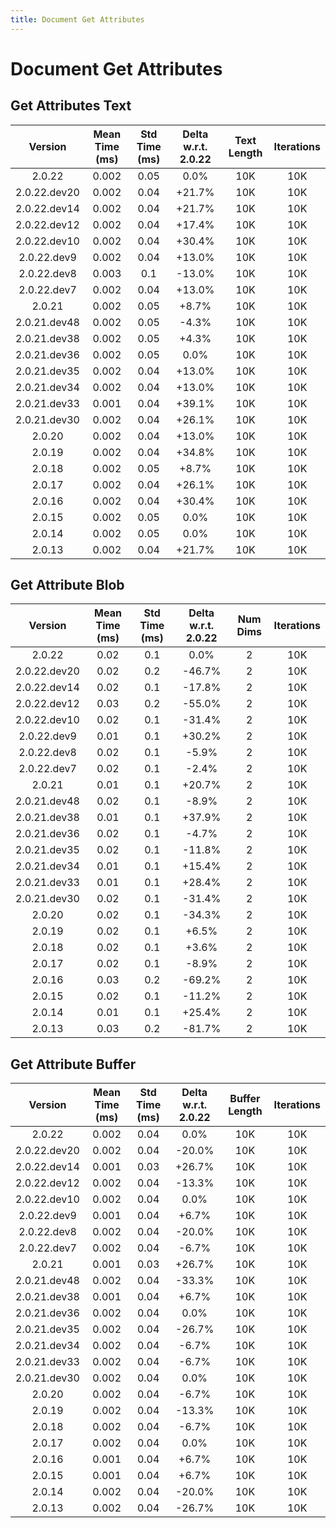 ```yaml
---
title: Document Get Attributes
---
```

# Document Get Attributes

## Get Attributes Text

| Version | Mean Time (ms) | Std Time (ms) | Delta w.r.t. 2.0.22 | Text Length | Iterations |
| :---: | :---: | :---: | :---: | :---: | :---: |
| 2.0.22 | 0.002 | 0.05 | 0.0% | 10K | 10K |
| 2.0.22.dev20 | 0.002 | 0.04 | +21.7% | 10K | 10K |
| 2.0.22.dev14 | 0.002 | 0.04 | +21.7% | 10K | 10K |
| 2.0.22.dev12 | 0.002 | 0.04 | +17.4% | 10K | 10K |
| 2.0.22.dev10 | 0.002 | 0.04 | +30.4% | 10K | 10K |
| 2.0.22.dev9 | 0.002 | 0.04 | +13.0% | 10K | 10K |
| 2.0.22.dev8 | 0.003 | 0.1 | -13.0% | 10K | 10K |
| 2.0.22.dev7 | 0.002 | 0.04 | +13.0% | 10K | 10K |
| 2.0.21 | 0.002 | 0.05 | +8.7% | 10K | 10K |
| 2.0.21.dev48 | 0.002 | 0.05 | -4.3% | 10K | 10K |
| 2.0.21.dev38 | 0.002 | 0.05 | +4.3% | 10K | 10K |
| 2.0.21.dev36 | 0.002 | 0.05 | 0.0% | 10K | 10K |
| 2.0.21.dev35 | 0.002 | 0.04 | +13.0% | 10K | 10K |
| 2.0.21.dev34 | 0.002 | 0.04 | +13.0% | 10K | 10K |
| 2.0.21.dev33 | 0.001 | 0.04 | +39.1% | 10K | 10K |
| 2.0.21.dev30 | 0.002 | 0.04 | +26.1% | 10K | 10K |
| 2.0.20 | 0.002 | 0.04 | +13.0% | 10K | 10K |
| 2.0.19 | 0.002 | 0.04 | +34.8% | 10K | 10K |
| 2.0.18 | 0.002 | 0.05 | +8.7% | 10K | 10K |
| 2.0.17 | 0.002 | 0.04 | +26.1% | 10K | 10K |
| 2.0.16 | 0.002 | 0.04 | +30.4% | 10K | 10K |
| 2.0.15 | 0.002 | 0.05 | 0.0% | 10K | 10K |
| 2.0.14 | 0.002 | 0.05 | 0.0% | 10K | 10K |
| 2.0.13 | 0.002 | 0.04 | +21.7% | 10K | 10K |
## Get Attribute Blob

| Version | Mean Time (ms) | Std Time (ms) | Delta w.r.t. 2.0.22 | Num Dims | Iterations |
| :---: | :---: | :---: | :---: | :---: | :---: |
| 2.0.22 | 0.02 | 0.1 | 0.0% | 2 | 10K |
| 2.0.22.dev20 | 0.02 | 0.2 | -46.7% | 2 | 10K |
| 2.0.22.dev14 | 0.02 | 0.1 | -17.8% | 2 | 10K |
| 2.0.22.dev12 | 0.03 | 0.2 | -55.0% | 2 | 10K |
| 2.0.22.dev10 | 0.02 | 0.1 | -31.4% | 2 | 10K |
| 2.0.22.dev9 | 0.01 | 0.1 | +30.2% | 2 | 10K |
| 2.0.22.dev8 | 0.02 | 0.1 | -5.9% | 2 | 10K |
| 2.0.22.dev7 | 0.02 | 0.1 | -2.4% | 2 | 10K |
| 2.0.21 | 0.01 | 0.1 | +20.7% | 2 | 10K |
| 2.0.21.dev48 | 0.02 | 0.1 | -8.9% | 2 | 10K |
| 2.0.21.dev38 | 0.01 | 0.1 | +37.9% | 2 | 10K |
| 2.0.21.dev36 | 0.02 | 0.1 | -4.7% | 2 | 10K |
| 2.0.21.dev35 | 0.02 | 0.1 | -11.8% | 2 | 10K |
| 2.0.21.dev34 | 0.01 | 0.1 | +15.4% | 2 | 10K |
| 2.0.21.dev33 | 0.01 | 0.1 | +28.4% | 2 | 10K |
| 2.0.21.dev30 | 0.02 | 0.1 | -31.4% | 2 | 10K |
| 2.0.20 | 0.02 | 0.1 | -34.3% | 2 | 10K |
| 2.0.19 | 0.02 | 0.1 | +6.5% | 2 | 10K |
| 2.0.18 | 0.02 | 0.1 | +3.6% | 2 | 10K |
| 2.0.17 | 0.02 | 0.1 | -8.9% | 2 | 10K |
| 2.0.16 | 0.03 | 0.2 | -69.2% | 2 | 10K |
| 2.0.15 | 0.02 | 0.1 | -11.2% | 2 | 10K |
| 2.0.14 | 0.01 | 0.1 | +25.4% | 2 | 10K |
| 2.0.13 | 0.03 | 0.2 | -81.7% | 2 | 10K |
## Get Attribute Buffer

| Version | Mean Time (ms) | Std Time (ms) | Delta w.r.t. 2.0.22 | Buffer Length | Iterations |
| :---: | :---: | :---: | :---: | :---: | :---: |
| 2.0.22 | 0.002 | 0.04 | 0.0% | 10K | 10K |
| 2.0.22.dev20 | 0.002 | 0.04 | -20.0% | 10K | 10K |
| 2.0.22.dev14 | 0.001 | 0.03 | +26.7% | 10K | 10K |
| 2.0.22.dev12 | 0.002 | 0.04 | -13.3% | 10K | 10K |
| 2.0.22.dev10 | 0.002 | 0.04 | 0.0% | 10K | 10K |
| 2.0.22.dev9 | 0.001 | 0.04 | +6.7% | 10K | 10K |
| 2.0.22.dev8 | 0.002 | 0.04 | -20.0% | 10K | 10K |
| 2.0.22.dev7 | 0.002 | 0.04 | -6.7% | 10K | 10K |
| 2.0.21 | 0.001 | 0.03 | +26.7% | 10K | 10K |
| 2.0.21.dev48 | 0.002 | 0.04 | -33.3% | 10K | 10K |
| 2.0.21.dev38 | 0.001 | 0.04 | +6.7% | 10K | 10K |
| 2.0.21.dev36 | 0.002 | 0.04 | 0.0% | 10K | 10K |
| 2.0.21.dev35 | 0.002 | 0.04 | -26.7% | 10K | 10K |
| 2.0.21.dev34 | 0.002 | 0.04 | -6.7% | 10K | 10K |
| 2.0.21.dev33 | 0.002 | 0.04 | -6.7% | 10K | 10K |
| 2.0.21.dev30 | 0.002 | 0.04 | 0.0% | 10K | 10K |
| 2.0.20 | 0.002 | 0.04 | -6.7% | 10K | 10K |
| 2.0.19 | 0.002 | 0.04 | -13.3% | 10K | 10K |
| 2.0.18 | 0.002 | 0.04 | -6.7% | 10K | 10K |
| 2.0.17 | 0.002 | 0.04 | 0.0% | 10K | 10K |
| 2.0.16 | 0.001 | 0.04 | +6.7% | 10K | 10K |
| 2.0.15 | 0.001 | 0.04 | +6.7% | 10K | 10K |
| 2.0.14 | 0.002 | 0.04 | -20.0% | 10K | 10K |
| 2.0.13 | 0.002 | 0.04 | -26.7% | 10K | 10K |
